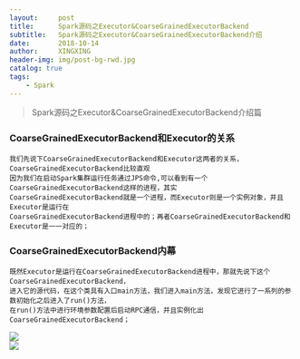 ```yaml
---
layout:     post
title:      Spark源码之Executor&CoarseGrainedExecutorBackend
subtitle:   Spark源码之Executor&CoarseGrainedExecutorBackend介绍
date:       2018-10-14
author:     XINGXING
header-img: img/post-bg-rwd.jpg
catalog: true
tags:
    - Spark
---
```


>
>Spark源码之Executor&CoarseGrainedExecutorBackend介绍篇
> 

### CoarseGrainedExecutorBackend和Executor的关系
    我们先说下CoarseGrainedExecutorBackend和Executor这两者的关系，CoarseGrainedExecutorBackend比较直观
    因为我们在启动Spark集群运行任务通过JPS命令,可以看到有一个CoarseGrainedExecutorBackend这样的进程，其实
    CoarseGrainedExecutorBackend就是一个进程，而Executor则是一个实例对象，并且Executor是运行在
    CoarseGrainedExecutorBackend进程中的；再者CoarseGrainedExecutorBackend和Executor是一一对应的；
    
### CoarseGrainedExecutorBackend内幕
    既然Executor是运行在CoarseGrainedExecutorBackend进程中，那就先说下这个CoarseGrainedExecutorBackend，
    进入它的源代码，在这个类具有入口main方法，我们进入main方法，发现它进行了一系列的参数初始化之后进入了run()方法，
    在run()方法中进行环境参数配置后启动RPC通信，并且实例化出CoarseGrainedExecutorBackend；
    
![](https://ws4.sinaimg.cn/large/006tNbRwgy1fw7lehyoi9j31hq13wabt.jpg)   
![](https://ws1.sinaimg.cn/large/006tNbRwgy1fw7lhb3t8dj31kw0msq4o.jpg)    

    
